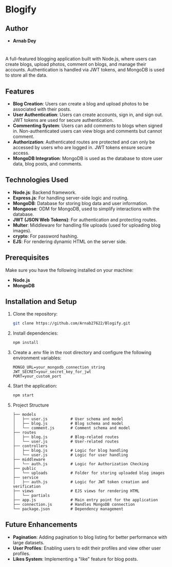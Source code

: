# Blogify

## Author
- **Arnab Dey**
#
A full-featured blogging application built with Node.js, where users can create blogs, upload photos, comment on blogs, and manage their accounts. Authentication is handled via JWT tokens, and MongoDB is used to store all the data.

## Features

- **Blog Creation**: Users can create a blog and upload photos to be associated with their posts.
- **User Authentication**: Users can create accounts, sign in, and sign out. JWT tokens are used for secure authentication.
- **Commenting System**: Users can add comments to blogs when signed in. Non-authenticated users can view blogs and comments but cannot comment.
- **Authorization**: Authenticated routes are protected and can only be accessed by users who are logged in. JWT tokens ensure secure access.
- **MongoDB Integration**: MongoDB is used as the database to store user data, blog posts, and comments.
  
## Technologies Used

- **Node.js**: Backend framework.
- **Express.js**: For handling server-side logic and routing.
- **MongoDB**: Database for storing blog data and user information.
- **Mongoose**: ODM for MongoDB, used to simplify interactions with the database.
- **JWT (JSON Web Tokens)**: For authentication and protecting routes.
- **Multer**: Middleware for handling file uploads (used for uploading blog images).
- **crypto**: For password hashing.
- **EJS**: For rendering dynamic HTML on the server side.

## Prerequisites

Make sure you have the following installed on your machine:

- **Node.js**
- **MongoDB**

## Installation and Setup

1. Clone the repository:
   ```bash
   git clone https://github.com/Arnab27622/Blogify.git
2. Install dependencies:
   ```bash
   npm install
3. Create a .env file in the root directory and configure the following environment variables:
   ```
   MONGO_URL=your_mongodb_connection_string
   JWT_SECRET=your_secret_key_for_jwt
   PORT=your_custom_port
4. Start the application:
   ```bash
   npm start
5. Project Structure
   ```
   ├── models
   │   ├── user.js          # User schema and model
   │   ├── blog.js          # Blog schema and model
   │   └── comment.js       # Comment schema and model
   ├── routes
   │   ├── blog.js          # Blog-related routes
   │   └── user.js          # User-related routes
   ├── controllers
   │   ├── blog.js          # Logic for blog handling
   │   └── user.js          # Logic for user handling
   ├── middleware
   │   └── auth.js          # Logic for Authorization Checking
   ├── public
   │   └── uploads          # Folder for storing uploaded blog images
   ├── service
   │   ├── auth.js          # Logic for JWT token creation and verification
   ├── views                # EJS views for rendering HTML
   │   └── partials         
   ├── app.js               # Main entry point for the application
   ├── connection.js        # Handles MongoDB connection
   └── package.json         # Dependency management

## Future Enhancements
- **Pagination**: Adding pagination to blog listing for better performance with large datasets.<br>
- **User Profiles**: Enabling users to edit their profiles and view other user profiles.<br>
- **Likes System**: Implementing a "like" feature for blog posts.
